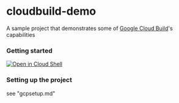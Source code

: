 # cloudbuild-demo
A sample project that demonstrates some of [Google Cloud Build](https://cloud.google.com/cloud-build)'s capabilities

### Getting started
[![Open in Cloud Shell](https://gstatic.com/cloudssh/images/open-btn.svg)](https://ssh.cloud.google.com/cloudshell/editor?cloudshell_git_repo=https://github.com/davidstanke/cloudbuild-demo&cloudshell_tutorial=_workshop/gcpsetup.md)

### Setting up the project
see "gcpsetup.md"
